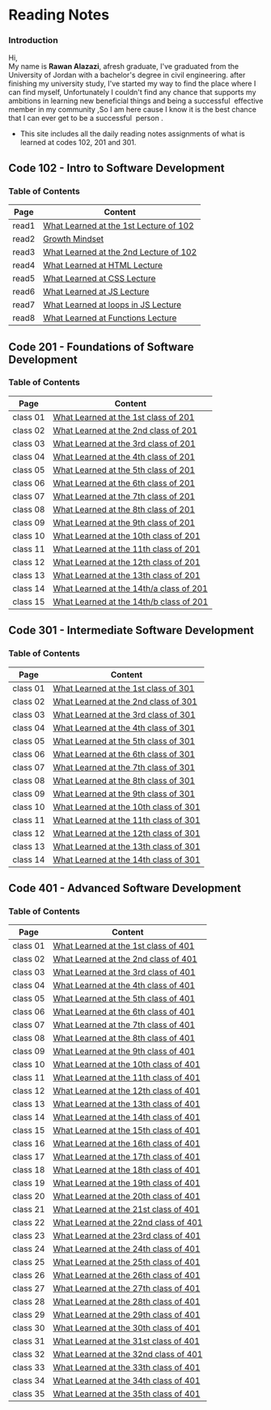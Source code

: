 # Reading Notes


### Introduction  
Hi,  
My name is **Rawan Alazazi**, afresh graduate,
I've graduated from the University of Jordan with a bachelor's degree in civil engineering. 
after finishing my university study, I've started my way to 
find the place where I can find myself, Unfortunately I couldn't find any chance that supports my ambitions in learning new beneficial things and being a successful  effective member in my community ,So I am here cause I know it is the best chance that I can ever get to be a successful  person .  
- This site includes all the daily reading notes assignments of what is learned at codes 102, 201 and 301.


   
## Code 102 - Intro to Software Development


### Table of Contents     

| Page      |   Content  |
| ----------- | ------------|
| read1     |[What Learned at the 1st Lecture of 102](code102/read1.md)       |
| read2   | [Growth Mindset](code102/read2.md)        |
| read3  |  [What Learned at the 2nd Lecture of 102](code102/read3.md)       |
| read4  |  [What Learned at HTML Lecture](code102/read4.md)       |
| read5  |  [What Learned at CSS Lecture](code102/read5.md)       |
| read6  |  [What Learned at JS Lecture](code102/read6.md)       |
| read7  |  [What Learned at loops in JS Lecture](code102/read7.md)       |
| read8  |  [What Learned at Functions Lecture](code102/read8.md)       |


## Code 201 - Foundations of Software Development
   

### Table of Contents 

| Page      |   Content  |
| ----------- | ------------|
| class 01 |[What Learned at the 1st class of 201](code201/class01.md)       |
| class 02   | [What Learned at the 2nd class of 201](code201/class02.md)        |
| class 03  |  [What Learned at the 3rd class of 201](code201/class03.md)       |
| class 04  |  [What Learned at the 4th class of 201](code201/class04.md)       |
| class 05  |  [What Learned at the 5th class of 201](code201/class05.md)       |
| class 06  |  [What Learned at the 6th class of 201](code201/class06.md)       |
| class 07  |  [What Learned at the 7th class of 201](code201/class07.md)       |
| class 08  |  [What Learned at the 8th class of 201](code201/class08.md)       |
| class 09  |  [What Learned at the 9th class of 201](code201/class09.md)       |
| class 10  |  [What Learned at the 10th class of 201](code201/class10.md)       |
| class 11  |  [What Learned at the 11th class of 201](code201/class11.md)       |
| class 12  |  [What Learned at the 12th class of 201](code201/class12.md)       |
| class 13  |  [What Learned at the 13th class of 201](code201/class13.md)       |
| class 14  |  [What Learned at the 14th/a class of 201](code201/class14.md)       |
| class 15  |  [What Learned at the 14th/b class of 201](code201/class15.md)       |





## Code 301 - Intermediate Software Development
      

### Table of Contents 

| Page      |   Content  |
| ----------- | ------------|
| class 01 |[What Learned at the 1st class of 301](code301/class01.md)       |
| class 02   | [What Learned at the 2nd class of 301](code301/class02.md)        |
| class 03  |  [What Learned at the 3rd class of 301](code301/class03.md)       |
| class 04  |  [What Learned at the 4th class of 301](code301/class04.md)       |
| class 05  |  [What Learned at the 5th class of 301](code301/class05.md)       |
| class 06  |  [What Learned at the 6th class of 301](code301/class06.md)       |
| class 07  |  [What Learned at the 7th class of 301](code301/class07.md)       |
| class 08  |  [What Learned at the 8th class of 301](code301/class08.md)       |
| class 09  |  [What Learned at the 9th class of 301](code301/class09.md)       |
| class 10  |  [What Learned at the 10th class of 301](code301/class10.md)       |
| class 11  |  [What Learned at the 11th class of 301](code301/class11.md)       |
| class 12  |  [What Learned at the 12th class of 301](code301/class12.md)       |
| class 13  |  [What Learned at the 13th class of 301](code301/class13.md)       |
| class 14  |  [What Learned at the 14th class of 301](code301/class14.md)       |


## Code 401 - Advanced Software Development


### Table of Contents 

| Page      |   Content  |
| ----------- | ------------|
| class 01 |[What Learned at the 1st class of 401](code401/class01.md)       |
| class 02   | [What Learned at the 2nd class of 401](code401/class02.md)        |
| class 03  |  [What Learned at the 3rd class of 401](code401/class03.md)       |
| class 04  |  [What Learned at the 4th class of 401](code401/class04.md)       |
| class 05  |  [What Learned at the 5th class of 401](code401/class05.md)       |
| class 06  |  [What Learned at the 6th class of 401](code401/class06.md)       |
| class 07  |  [What Learned at the 7th class of 401](code401/class07.md)       |
| class 08  |  [What Learned at the 8th class of 401](code401/class08.md)       |
| class 09  |  [What Learned at the 9th class of 401](code401/class09.md)       |
| class 10  |  [What Learned at the 10th class of 401](code401/class10.md)       |
| class 11  |  [What Learned at the 11th class of 401](code401/class11.md)       |
| class 12  |  [What Learned at the 12th class of 401](code401/class12.md)       |
| class 13  |  [What Learned at the 13th class of 401](code401/class13.md)       |
| class 14  |  [What Learned at the 14th class of 401](code401/class14.md)       |
| class 15  |  [What Learned at the 15th class of 401](code401/class15.md)       |
| class 16  |  [What Learned at the 16th class of 401](code401/class16.md)       |
| class 17  |  [What Learned at the 17th class of 401](code401/class17.md)       |
| class 18 |  [What Learned at the 18th class of 401](code401/class18.md)       |
| class 19 |  [What Learned at the 19th class of 401](code401/class19.md)       |
| class 20 |  [What Learned at the 20th class of 401](code401/class20.md)       |
| class 21 |  [What Learned at the 21st class of 401](code401/class21.md)       |
| class 22 |  [What Learned at the 22nd class of 401](code401/class22.md)       |
| class 23 |  [What Learned at the 23rd class of 401](code401/class23.md)       |
| class 24 |  [What Learned at the 24th class of 401](code401/class24.md)       |
| class 25 |  [What Learned at the 25th class of 401](code401/class25.md)       |
| class 26 |  [What Learned at the 26th class of 401](code401/class26.md)       |
| class 27 |  [What Learned at the 27th class of 401](code401/class27.md)       |
| class 28 |  [What Learned at the 28th class of 401](code401/class28.md)       |
| class 29 |  [What Learned at the 29th class of 401](code401/class29.md)       |
| class 30 |  [What Learned at the 30th class of 401](code401/class30.md)       |
| class 31 |  [What Learned at the 31st class of 401](code401/class31.md)       |
| class 32 |  [What Learned at the 32nd class of 401](code401/class32.md)       |
| class 33 |  [What Learned at the 33th class of 401](code401/class33.md)       |
| class 34 |  [What Learned at the 34th class of 401](code401/class34.md)       |
| class 35 |  [What Learned at the 35th class of 401](code401/class35.md)       |